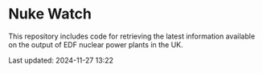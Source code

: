 # Nuke Watch

This repository includes code for retrieving the latest information available on the output of EDF nuclear power plants in the UK.

Last updated: 2024-11-27 13:22